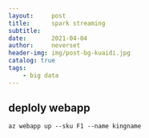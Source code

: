 ```yaml
---
layout:     post
title:      spark streaming
subtitle:   
date:       2021-04-04
author:     neverset
header-img: img/post-bg-kuaidi.jpg
catalog: true
tags:
    - big data
---
```



## deploly webapp

```az webapp up --sku F1 --name kingname```